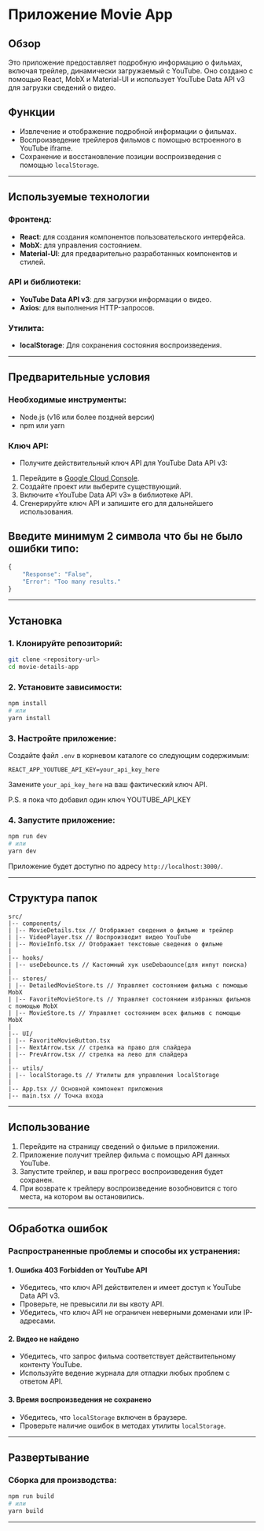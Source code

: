 # Приложение Movie App

## Обзор
Это приложение предоставляет подробную информацию о фильмах, включая трейлер, динамически загружаемый с YouTube. Оно создано с помощью React, MobX и Material-UI и использует YouTube Data API v3 для загрузки сведений о видео.

## Функции
- Извлечение и отображение подробной информации о фильмах.
- Воспроизведение трейлеров фильмов с помощью встроенного в YouTube iframe.
- Сохранение и восстановление позиции воспроизведения с помощью `localStorage`.

---

## Используемые технологии

### Фронтенд:
- **React**: для создания компонентов пользовательского интерфейса.
- **MobX**: для управления состоянием.
- **Material-UI**: для предварительно разработанных компонентов и стилей.

### API и библиотеки:
- **YouTube Data API v3**: для загрузки информации о видео.
- **Axios**: для выполнения HTTP-запросов.

### Утилита:
- **localStorage**: Для сохранения состояния воспроизведения.

---

## Предварительные условия

### Необходимые инструменты:
- Node.js (v16 или более поздней версии)
- npm или yarn

### Ключ API:
- Получите действительный ключ API для YouTube Data API v3:

1. Перейдите в [Google Cloud Console](https://console.cloud.google.com/).
2. Создайте проект или выберите существующий.
3. Включите «YouTube Data API v3» в библиотеке API.
4. Сгенерируйте ключ API и запишите его для дальнейшего использования.

## Введите минимум 2 символа что бы не было ошибки типо:
```js
{
    "Response": "False",
    "Error": "Too many results."
}
```

---

## Установка

### 1. Клонируйте репозиторий:
```bash
git clone <repository-url>
cd movie-details-app
```

### 2. Установите зависимости:
```bash
npm install
# или
yarn install
```

### 3. Настройте приложение:
Создайте файл `.env` в корневом каталоге со следующим содержимым:
```env
REACT_APP_YOUTUBE_API_KEY=your_api_key_here
```
Замените `your_api_key_here` на ваш фактический ключ API.

P.S. я пока что добавил один ключ YOUTUBE_API_KEY

### 4. Запустите приложение:
```bash
npm run dev
# или
yarn dev
```

Приложение будет доступно по адресу `http://localhost:3000/`.

---

## Структура папок
```
src/
|-- components/
| |-- MovieDetails.tsx // Отображает сведения о фильме и трейлер
| |-- VideoPlayer.tsx // Воспроизводит видео YouTube
| |-- MovieInfo.tsx // Отображает текстовые сведения о фильме
|
|-- hooks/
| |-- useDebounce.ts // Кастомный хук useDebaounce(для инпут поиска)
|
|-- stores/
| |-- DetailedMovieStore.ts // Управляет состоянием фильма с помощью MobX
| |-- FavoriteMovieStore.ts // Управляет состоянием избранных фильмов с помощью MobX
| |-- MovieStore.ts // Управляет состоянием всех фильмов с помощью MobX
|
|-- UI/
| |-- FavoriteMovieButton.tsx
| |-- NextArrow.tsx // стрелка на право для слайдера
| |-- PrevArrow.tsx // стрелка на лево для слайдера
|
|-- utils/
| |-- localStorage.ts // Утилиты для управления localStorage
|
|-- App.tsx // Основной компонент приложения
|-- main.tsx // Точка входа
```

---

## Использование

1. Перейдите на страницу сведений о фильме в приложении.
2. Приложение получит трейлер фильма с помощью API данных YouTube.
3. Запустите трейлер, и ваш прогресс воспроизведения будет сохранен.
4. При возврате к трейлеру воспроизведение возобновится с того места, на котором вы остановились.

---

## Обработка ошибок
### Распространенные проблемы и способы их устранения:

#### 1. **Ошибка 403 Forbidden от YouTube API**
- Убедитесь, что ключ API действителен и имеет доступ к YouTube Data API v3.
- Проверьте, не превысили ли вы квоту API.
- Убедитесь, что ключ API не ограничен неверными доменами или IP-адресами.

#### 2. **Видео не найдено**
- Убедитесь, что запрос фильма соответствует действительному контенту YouTube.
- Используйте ведение журнала для отладки любых проблем с ответом API.

#### 3. **Время воспроизведения не сохранено**
- Убедитесь, что `localStorage` включен в браузере.
- Проверьте наличие ошибок в методах утилиты `localStorage`.

---

## Развертывание

### Сборка для производства:
```bash
npm run build
# или
yarn build
```
---